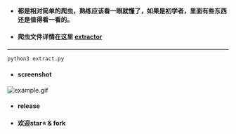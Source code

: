 * #### 都是相对简单的爬虫，熟练应该看一眼就懂了，如果是初学者，里面有些东西还是值得看一看的。

* ####  爬虫文件详情在这里 [extractor](/extractor)
---
```bash
python3 extract.py
```
* #### screenshot
![example.gif](https://cdn.jsdelivr.net/gh/xiyaowong/spiders/screenshot/example.gif)

* #### release

* ####  欢迎**star**:star: & **fork**
